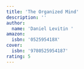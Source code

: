 ```yaml
---
title: 'The Organized Mind'
description: ''
author:
  name: 'Daniel Levitin '
amazon:
  isbn: '052595418X'
cover:
  isbn: '9780525954187'
rating: 5
---
```

